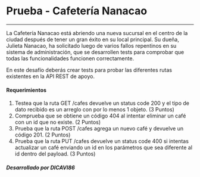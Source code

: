 # Prueba - Cafetería Nanacao
---

La Cafetería Nanacao está abriendo una nueva sucursal en el centro de la ciudad después de
tener un gran éxito en su local principal.
Su dueña, Julieta Nanacao, ha solicitado luego de varios fallos repentinos en su sistema de
administración, que se desarrollen tests para comprobar que todas las funcionalidades
funcionen correctamente.

En este desafío deberás crear tests para probar las diferentes rutas existentes en la API
REST de apoyo.

#### Requerimientos
1. Testea que la ruta GET /cafes devuelve un status code 200 y el tipo de dato recibido
es un arreglo con por lo menos 1 objeto. (3 Puntos)
2. Comprueba que se obtiene un código 404 al intentar eliminar un café con un id que
no existe. (2 Puntos)
3. Prueba que la ruta POST /cafes agrega un nuevo café y devuelve un código 201. (2
Puntos)
4. Prueba que la ruta PUT /cafes devuelve un status code 400 si intentas actualizar un
café enviando un id en los parámetros que sea diferente al id dentro del payload.
(3 Puntos)

##### Desarrollado por DICAVI86